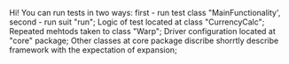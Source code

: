 Hi!
You can run tests in two ways: first - run test class "MainFunctionality', second - run suit "run";
Logic of test located at class "CurrencyCalc";
Repeated mehtods taken to class "Warp";
Driver configuration located at "core" package;
Other classes at core package discribe shorrtly describe framework with the expectation of expansion;
